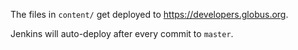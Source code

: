 The files in `content/` get deployed to https://developers.globus.org.

Jenkins will auto-deploy after every commit to `master`.
